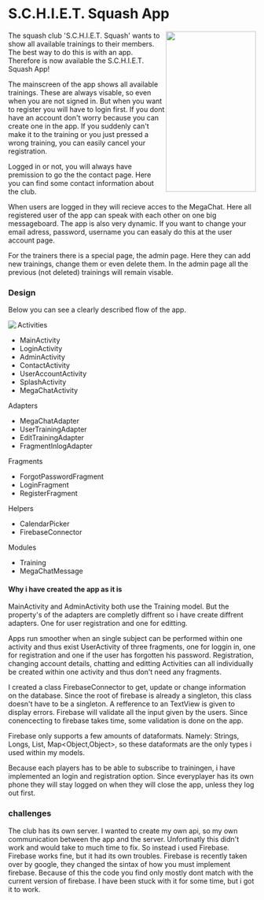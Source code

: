 # S.C.H.I.E.T. Squash App
<img src="https://github.com/stephankok/progproject/blob/master/doc/final%20images/main.png" align="right" height="326" width="183" >

The squash club 'S.C.H.I.E.T. Squash' wants to show all available trainings to their members. The best way to do this is with an app. Therefore is now available the S.C.H.I.E.T. Squash App!

The mainscreen of the app shows all available trainings. These are always visable, so even when you are not signed in. But when you want to register you will have to login first. If you dont have an account don't worry because you can create one in the app. If you suddenly can't make it to the training or you just pressed a wrong training, you can easily cancel your registration.

Logged in or not, you will always have premission to go the the contact page. Here you can find some contact information about the club.

When users are logged in they will recieve acces to the MegaChat. Here all registered user of the app can speak with each other on one big messageboard. The app is also very dynamic. If you want to change your email adress, password, username you can easaly do this at the user account page.

For the trainers there is a special page, the admin page. Here they can add new trainings, change them or even delete them. In the admin page all the previous (not deleted) trainings will remain visable.

### Design
Below you can see a clearly described flow of the app.

<img src="https://github.com/stephankok/progproject/blob/master/doc/final%20images/flow_chart.png" align="left" >

Activities
- MainActivity
- LoginActivity
- AdminActivity
- ContactActivity
- UserAccountActivity
- SplashActivity
- MegaChatActivity

Adapters
- MegaChatAdapter
- UserTrainingAdapter
- EditTrainingAdapter
- FragmentInlogAdapter

Fragments
- ForgotPasswordFragment
- LoginFragment
- RegisterFragment

Helpers
- CalendarPicker
- FirebaseConnector

Modules
- Training
- MegaChatMessage

#### Why i have created the app as it is
MainActivity and AdminActivity both use the Training model. But the property's of the adapters are completly diffrent so i have create diffrent adapters. One for user registration and one for editting.

Apps run smoother when an single subject can be performed within one activity and thus exist UserActivity of three fragments, one for loggin in, one for registration and one if the user has forgotten his password. Registration, changing account details, chatting and editting Activities can all individually be created within one activity and  thus don't need any fragments.

I created a class FirebaseConnector to get, update or change information on the database. Since the root of firebase is already a singleton, this class doesn't have to be a singleton. A refference to an TextView is given to display errors. Firebase will validate all the input given by the users. Since conencecting to firebase takes time, some validation is done on the app.

Firebase only supports a few amounts of dataformats. Namely: Strings, Longs, List<Object>, Map<Object,Object>, so these dataformats are the only types i used within my models.

Because each players has to be able to subscribe to trainingen, i have implemented an login and registration option. Since everyplayer has its own phone they will stay logged on when they will close the app, unless they log out first.

### challenges
The club has its own server. I wanted to create my own api, so my own communication between the app and the server. Unfortinatly this didn't work and would take to much time to fix. So instead i used Firebase. Firebase works fine, but it had its own troubles. Firebase is recently taken over by google, they changed the sintax of how you must implement firebase. Because of this the code you find only mostly dont match with the current version of firebase. I have been stuck with it for some time, but i got it to work.
